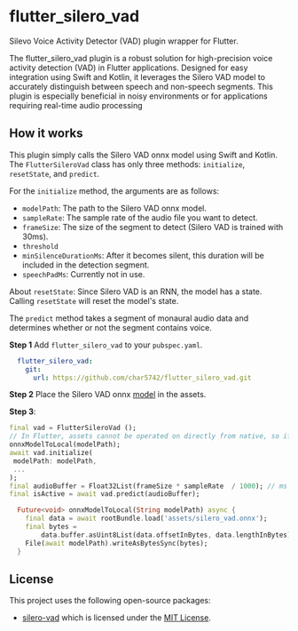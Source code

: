 # flutter_silero_vad

Silevo Voice Activity Detector (VAD) plugin wrapper for Flutter.

The flutter_silero_vad plugin is a robust solution for high-precision voice activity detection (VAD) in Flutter applications. Designed for easy integration using Swift and Kotlin, it leverages the Silero VAD model to accurately distinguish between speech and non-speech segments. This plugin is especially beneficial in noisy environments or for applications requiring real-time audio processing

## How it works
This plugin simply calls the Silero VAD onnx model using Swift and Kotlin. 
The `FlutterSileroVad` class has only three methods: `initialize`, `resetState`, and `predict`.

For the `initialize` method, the arguments are as follows:
- `modelPath`: The path to the Silero VAD onnx model.
- `sampleRate`: The sample rate of the audio file you want to detect.
- `frameSize`: The size of the segment to detect (Silero VAD is trained with 30ms).
- `threshold`
- `minSilenceDurationMs`: After it becomes silent, this duration will be included in the detection segment.
- `speechPadMs`: Currently not in use.

About `resetState`: Since Silero VAD is an RNN, the model has a state. Calling `resetState` will reset the model's state.

The `predict` method takes a segment of monaural audio data and determines whether or not the segment contains voice.

**Step 1**
Add `flutter_silero_vad` to your `pubspec.yaml`.
```pubspec.yaml
  flutter_silero_vad:
    git:
      url: https://github.com/char5742/flutter_silero_vad.git
```

**Step 2**
Place the Silero VAD onnx [model](https://github.com/snakers4/silero-vad/tree/master/files) in the assets.

**Step 3**:
```dart
final vad = FlutterSileroVad ();
// In Flutter, assets cannot be operated on directly from native, so if you want to use an asset, you first have to copy it locally.
onnxModelToLocal(modelPath); 
await vad.initialize(
 modelPath: modelPath,
 ...
);
final audioBuffer = Float32List(frameSize * sampleRate  / 1000); // ms
final isActive = await vad.predict(audioBuffer);
```
```dart
  Future<void> onnxModelToLocal(String modelPath) async {
    final data = await rootBundle.load('assets/silero_vad.onnx');
    final bytes =
        data.buffer.asUint8List(data.offsetInBytes, data.lengthInBytes);
    File(await modelPath).writeAsBytesSync(bytes);
  }
```


## License
This project uses the following open-source packages:
- [silero-vad](https://github.com/snakers4/silero-vad) which is licensed under the [MIT License](https://github.com/snakers4/silero-vad/blob/master/LICENSE).
